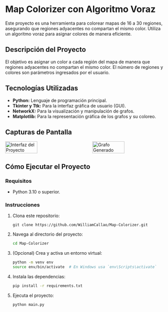 
# Map Colorizer con Algoritmo Voraz

Este proyecto es una herramienta para colorear mapas de 16 a 30 regiones, asegurando que regiones adyacentes no compartan el mismo color. Utiliza un algoritmo voraz para asignar colores de manera eficiente.

## Descripción del Proyecto

El objetivo es asignar un color a cada región del mapa de manera que regiones adyacentes no compartan el mismo color. El número de regiones y colores son parámetros ingresados por el usuario.

## Tecnologías Utilizadas

- **Python:** Lenguaje de programación principal.
- **Tkinter y Ttk:** Para la interfaz gráfica de usuario (GUI).
- **NetworkX:** Para la visualización y manipulación de grafos.
- **Matplotlib:** Para la representación gráfica de los grafos y su coloreo.

## Capturas de Pantalla

<div style="display: flex; flex-wrap: wrap; justify-content: space-between;">
  <img src="https://github.com/WilliamCallao/Map-Colorizer/assets/96638909/2896faa7-c02e-4e3e-9959-58aba0255c77" alt="Interfaz del Proyecto" width="45%" />
  <img src="https://github.com/WilliamCallao/Map-Colorizer/assets/96638909/0c8b21ca-93ca-4224-977e-30e408f4a89c" alt="Grafo Generado" width="45%" />
</div>

## Cómo Ejecutar el Proyecto

### Requisitos

- Python 3.10 o superior.

### Instrucciones

1. Clona este repositorio:
    ```
    git clone https://github.com/WilliamCallao/Map-Colorizer.git
    ```

2. Navega al directorio del proyecto:
    ```bash
    cd Map-Colorizer
    ```

3. (Opcional) Crea y activa un entorno virtual:
    ```bash
    python -m venv env
    source env/bin/activate  # En Windows usa `env\Scripts\activate`
    ```

4. Instala las dependencias:
    ```bash
    pip install -r requirements.txt
    ```

5. Ejecuta el proyecto:
    ```bash
    python main.py
    ```
